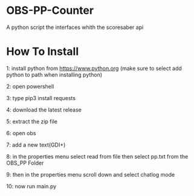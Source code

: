 # OBS-PP-Counter

A python script the interfaces whith the scoresaber api

# How To Install

1: install python from https://www.python.org (make sure to select add python to path when installing python)

2: open powershell

3: type pip3 install requests

4: download the latest release

5: extract the zip file

6: open obs

7: add a new text(GDI+)

8: in the properties menu select read from file then select pp.txt from the OBS_PP Folder

9: then in the properties menu scroll down and select chatlog mode

10: now run main.py
